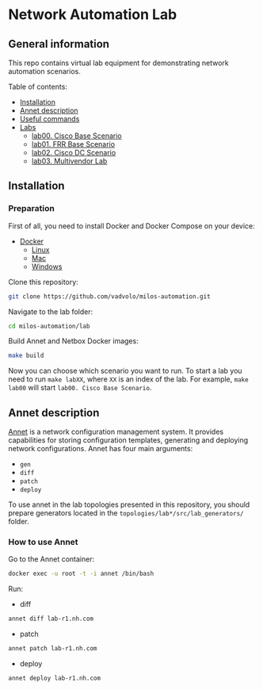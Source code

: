 # Network Automation Lab

## General information

This repo contains virtual lab equipment for demonstrating network automation scenarios.

Table of contents:

- [Installation](#installation)
- [Annet description](#annet-description)
- [Useful commands](#useful-commands)
- [Labs](#labs)
  - [lab00. Cisco Base Scenario](./topologies/lab00_basic_cisco)
  - [lab01. FRR Base Scenario](./topologies/lab00_basic_frr)
  - [lab02. Cisco DC Scenario](./topologies/lab10_dc_cisco)
  - [lab03. Multivendor Lab](./topologies/lab12_dc_arista_cisco_frr)

## Installation

### Preparation

First of all, you need to install Docker and Docker Compose on your device:

- [Docker](https://docs.docker.com/engine/install/)
  - [Linux](https://docs.docker.com/desktop/install/linux/)
  - [Mac](https://docs.docker.com/desktop/install/mac-install/)
  - [Windows](https://docs.docker.com/desktop/install/windows-install/)

Clone this repository:

```bash
git clone https://github.com/vadvolo/milos-automation.git
```

Navigate to the lab folder:

```bash
cd milos-automation/lab
```

Build Annet and Netbox Docker images:

```bash
make build
```

Now you can choose which scenario you want to run. To start a lab you need to run `make labXX`, where `XX` is an index of the lab.
For example, `make lab00` will start `lab00. Cisco Base Scenario`.

## Annet description

[Annet](https://annetutil.github.io/annet/main/index.html) is a network configuration management system. It provides capabilities for storing configuration templates, generating and deploying network configurations.
Annet has four main arguments:

- `gen`
- `diff`
- `patch`
- `deploy`

To use annet in the lab topologies presented in this repository, you should prepare generators located in the `topologies/lab*/src/lab_generators/` folder.

### How to use Annet

Go to the Annet container:

```bash
docker exec -u root -t -i annet /bin/bash
```

Run:

- diff

```bash
annet diff lab-r1.nh.com
```

- patch

```bash
annet patch lab-r1.nh.com
```

- deploy

```bash
annet deploy lab-r1.nh.com
```
